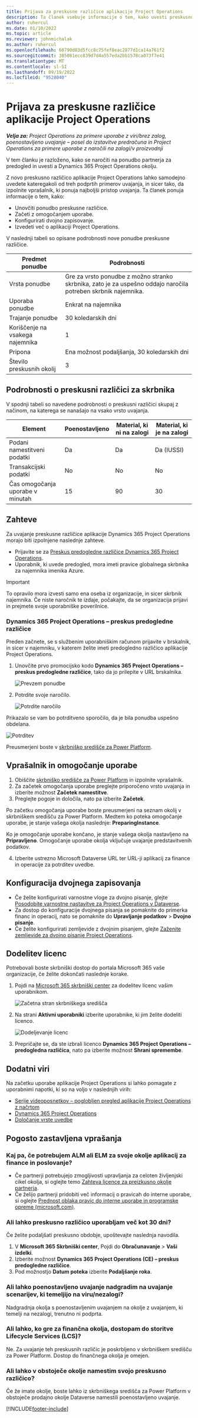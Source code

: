 ```yaml
---
title: Prijava za preskusne različice aplikacije Project Operations
description: Ta članek vsebuje informacije o tem, kako uvesti preskusno različico Dynamics 365 Project Operations.
author: ruhercul
ms.date: 01/10/2022
ms.topic: article
ms.reviewer: johnmichalak
ms.author: ruhercul
ms.openlocfilehash: 60790d83d5fcc8c75fef8eac2877d1ca14a761f2
ms.sourcegitcommit: 385081ecc839d7d4a557eda2bb1578ca073f7e41
ms.translationtype: MT
ms.contentlocale: sl-SI
ms.lasthandoff: 09/19/2022
ms.locfileid: "9528040"
---
```

# <a name="sign-up-for-project-operations-trials"></a>Prijava za preskusne različice aplikacije Project Operations 

_**Velja za:** Project Operations za primere uporabe z viri/brez zalog, poenostavljeno uvajanje – posel do izstavitve predračuna in Project Operations za primere uporabe z naročili na zalogi/v proizvodnji_ 



V tem članku je razloženo, kako se naročiti na ponudbo partnerja za predogled in uvesti a Dynamics 365 Project Operations okolju.

Z novo preskusno različico aplikacije Project Operations lahko samodejno uvedete kateregakoli od treh podprtih primerov uvajanja, in sicer tako, da izpolnite vprašalnik, ki ponuja najboljši pristop uvajanja. Ta članek ponuja informacije o tem, kako:

- Unovčiti ponudbo preskusne različice.
- Začeti z omogočanjem uporabe.
- Konfigurirati dvojno zapisovanje.
- Izvedeti več o aplikaciji Project Operations. 

V naslednji tabeli so opisane podrobnosti nove ponudbe preskusne različice.

| **Predmet ponudbe**               | **Podrobnosti**                                  |
|------------------------------|----------------------------------------------|
| Vrsta ponudbe                   | Gre za vrsto ponudbe z možno stranko skrbnika, zato je za uspešno oddajo naročila potreben skrbnik najemnika. |
| Uporaba ponudbe                    | Enkrat na najemnika                          |
| Trajanje ponudbe               | 30 koledarskih dni                             |
| Koriščenje na vsakega najemnika       | 1                                            |
| Pripona                    | Ena možnost podaljšanja, 30 koledarskih dni               |
| Število preskusnih okolij | 3                                            |


## <a name="admin-trial-details"></a>Podrobnosti o preskusni različici za skrbnika
V spodnji tabeli so navedene podrobnosti o preskusni različici skupaj z načinom, na katerega se nanašajo na vsako vrsto uvajanja.

| **Element**                      | **Poenostavljeno**                                     | **Material, ki ni na zalogi** | **Material, ki je na zalogi** |
|-------------------------------|----------------------------------------------|---------------------------|-----------------------|
| Podani namestitveni podatki           | Da                                          | Da                       | Da (IUSSI)            |
| Transakcijski podatki            | No                                           | No                        | No                    |
| Čas omogočanja uporabe v minutah  | 15                                           | 90                        | 30                    |
 
## <a name="prerequisites"></a>Zahteve
Za uvajanje preskusne različice aplikacije Dynamics 365 Project Operations morajo biti izpolnjene naslednje zahteve.

- Prijavite se za [Preskus predogledne različice Dynamics 365 Project Operations](https://www.aka.ms/try-po).
- Uporabnik, ki uvede predogled, mora imeti pravice globalnega skrbnika za najemnika imenika Azure.

> [!IMPORTANT]
> To opravilo mora izvesti samo ena oseba iz organizacije, in sicer skrbnik najemnika. Če niste naročnik te izdaje, počakajte, da se organizacija prijavi in prejmete svoje uporabniške poverilnice.

### <a name="dynamics-365-project-operations---preview-trial"></a>Dynamics 365 Project Operations – preskus predogledne različice 

Preden začnete, se s službenim uporabniškim računom prijavite v brskalnik, in sicer v najemniku, v katerem želite imeti predogledno različico aplikacije Project Operations.

1. Unovčite prvo promocijsko kodo **Dynamics 365 Project Operations – preskus predogledne različice**, tako da jo prilepite v URL brskalnika.

    ![Prevzem ponudbe](./media/16RedeemFirstOfferNew.png)

2. Potrdite svoje naročilo.

    ![Potrdite naročilo](./media/17ConfirmOrderNew.png)

  Prikazalo se vam bo potrditveno sporočilo, da je bila ponudba uspešno obdelana.

   ![Potrditev](./media/18OrderConfirmationNew.png)

  Preusmerjeni boste v [skrbniško središče za Power Platform](https://admin.powerplatform.microsoft.com/projectoperationstrial).

## <a name="questionnaire-and-provisioning"></a>Vprašalnik in omogočanje uporabe

1.  Obiščite [skrbniško središče za Power Platform](https://admin.powerplatform.com/projectoperationstrial) in izpolnite vprašalnik.  
2.  Za začetek omogočanja uporabe preglejte priporočeno vrsto uvajanja in izberite možnost **Začetek namestitve**.
3.  Preglejte pogoje in določila, nato pa izberite **Začetek**.

   Po začetku omogočanja uporabe boste preusmerjeni na seznam okolij v skrbniškem središču za Power Platform. Medtem ko poteka omogočanje uporabe, je stanje vašega okolja naslednje: **PreparingInstance**.
 
  Ko je omogočanje uporabe končano, je stanje vašega okolja nastavljeno na **Pripravljeno**. Omogočanje uporabe okolja vključuje uvajanje predstavitvenih podatkov.
 
4.  Izberite ustrezno Microsoft Dataverse URL ter URL-ji aplikacij za finance in operacije za potrditev uvedbe.

## <a name="configuring-dual-write"></a>Konfiguracija dvojnega zapisovanja
- Če želite konfigurirati varnostne vloge za dvojno pisanje, glejte [Posodobite varnostne nastavitve za Project Operations v Dataverse](resource-provision-new-environment.md#update-security-settings-on-project-operations-on-dataverse).
- Za dostop do konfiguracije dvojnega pisanja se pomaknite do primerka financ in operacij, nato se pomaknite do **Upravljanje podatkov** > **Dvojno pisanje**.
- Če želite konfigurirati zemljevide z dvojnim pisanjem, glejte [Zaženite zemljevide za dvojno pisanje Project Operations](resource-provision-new-environment.md#run-project-operations-dual-write-maps).

## <a name="assign-licenses"></a>Dodelitev licenc

Potrebovali boste skrbniški dostop do portala Microsoft 365 vaše organizacije, če želite dokončati naslednje korake.

1. Pojdi na [Microsoft 365 skrbniški center](https://portal.office.com/) za dodelitev licenc vašim uporabnikom.

   ![Začetna stran skrbniškega središča](./media/14AdminPortal.png)

2. Na strani **Aktivni uporabniki** izberite uporabnike, ki jim želite dodeliti licenco.

   ![Dodeljevanje licenc](./media/15AssignLicenses.png)

3. Prepričajte se, da ste izbrali licenco **Dynamics 365 Project Operations – predogledna različica**, nato pa izberite možnost **Shrani spremembe**.

## <a name="additional-resources"></a>Dodatni viri

Na začetku uporabe aplikacije Project Operations si lahko pomagate z uporabnimi napotki, ki so na voljo v naslednjih virih:

- [Serije videoposnetkov – poglobljen pregled aplikacije Project Operations z načrtom](https://youtube.com/playlist?list=PLcakwueIHoT_LJ3Fr1tHnkPk5lioqE6uH)
- [Dynamics 365 Project Operations](/training/modules/examine-dynamics-365-project-operations/)
- [Določanje vrste uvedbe](determine-deployment-type.md)

## <a name="frequently-asked-questions"></a>Pogosto zastavljena vprašanja

### <a name="what-if-i-require-alm-or-elm-for-my-finance-and-operations-apps-environment"></a>Kaj pa, če potrebujem ALM ali ELM za svoje okolje aplikacij za finance in poslovanje?

- Če partnerji potrebujejo zmogljivosti upravljanja za celoten življenjski cikel okolja, si oglejte temo [Zahteva licence za preizkusno okolje partnerja](https://experience.dynamics.com/requestlicense). 
- Če želijo partnerji pridobiti več informacij o pravicah do interne uporabe, si oglejte [Prednost oblaka pravic do interne uporabe in programske opreme (microsoft.com)](https://partner.microsoft.com/membership/internal-use-software).

### <a name="can-i-extend-my-trial-beyond-30-days"></a>Ali lahko preskusno različico uporabljam več kot 30 dni?
Če želite podaljšati preskusno obdobje, upoštevajte naslednja navodila.

1. V **Microsoft 365 Skrbniški center**, Pojdi do **Obračunavanje** > **Vaši izdelki**.
2. Izberite možnost **Dynamics 365 Project Operations (CE) – preskus predogledne različice**.
3. Pod možnostjo **Datum poteka** izberite **Podaljšanje roka**.

### <a name="can-i-upgrade-from-the-lite-deployment-to-the-resourcenon-stocked-based-scenario-deployment"></a>Ali lahko poenostavljeno uvajanje nadgradim na uvajanje scenarijev, ki temeljijo na viru/nezalogi?
Nadgradnja okolja s poenostavljenim uvajanjem na okolje z uvajanjem, ki temelji na nezalogi, trenutno ni podprta.

### <a name="can-i-access-lifecycle-services-lcs-for-my-finance-environments"></a>Ali lahko, ko gre za finančna okolja, dostopam do storitve Lifecycle Services (LCS)?  
Ne. Za uvajanje teh preskusnih različic je poskrbljeno v skrbniškem središču za Power Platform. Dostop do finančnega okolja je omejen.

### <a name="can-i-install-my-trial-on-an-existing-environment"></a>Ali lahko v obstoječe okolje namestim svojo preskusno različico?
Če že imate okolje, boste lahko iz skrbniškega središča za Power Platform v obstoječe prodajno okolje Dataverse namestili poenostavljeno uvajanje.

[!INCLUDE[footer-include](../includes/footer-banner.md)]
